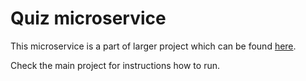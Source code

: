 # Quiz microservice

This microservice is a part of larger project which can be found 
[here](https://github.com/flisakl/e-learning-platform).

Check the main project for instructions how to run.
